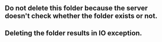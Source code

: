 ## Do not delete this folder because the server doesn't check whether the folder exists or not.
## Deleting the folder results in IO exception.
